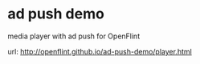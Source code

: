 ad push demo
============

media player with ad push for OpenFlint

url: http://openflint.github.io/ad-push-demo/player.html